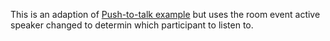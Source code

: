 This is an adaption of [Push-to-talk example](https://github.com/livekit/agents/blob/main/examples/voice_agents/push_to_talk.py) but uses the room event active speaker changed to determin which participant to listen to.


